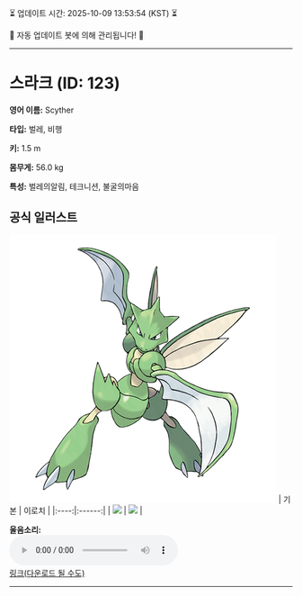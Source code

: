 
⏳ 업데이트 시간: 2025-10-09 13:53:54 (KST) ⏳

🤖 자동 업데이트 봇에 의해 관리됩니다! 🤖

---

# 스라크 (ID: 123)
**영어 이름:** Scyther

**타입:** 벌레, 비행

**키:** 1.5 m

**몸무게:** 56.0 kg

**특성:** 벌레의알림, 테크니션, 불굴의마음

## 공식 일러스트
![](https://raw.githubusercontent.com/PokeAPI/sprites/master/sprites/pokemon/other/official-artwork/123.png)
| 기본 | 이로치 |
|:----:|:------:|
| <img src="http://play.pokemonshowdown.com/sprites/ani/scyther.gif" width="200"> | <img src="http://play.pokemonshowdown.com/sprites/ani-shiny/scyther.gif" width="200"> |

**울음소리:**<br><audio controls src="https://raw.githubusercontent.com/PokeAPI/cries/main/cries/pokemon/latest/123.ogg"></audio><br> [링크(다운로드 될 수도)](https://raw.githubusercontent.com/PokeAPI/cries/main/cries/pokemon/latest/123.ogg)


---
